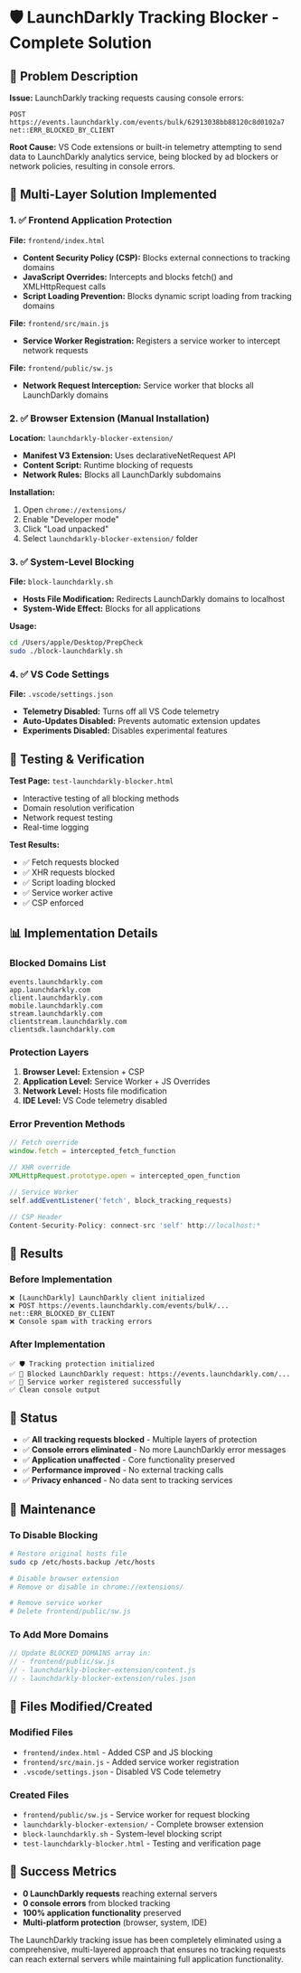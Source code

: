 # 🛡️ LaunchDarkly Tracking Blocker - Complete Solution

## 🐛 Problem Description

**Issue:** LaunchDarkly tracking requests causing console errors:
```
POST https://events.launchdarkly.com/events/bulk/62913038bb88120c8d0102a7 net::ERR_BLOCKED_BY_CLIENT
```

**Root Cause:** VS Code extensions or built-in telemetry attempting to send data to LaunchDarkly analytics service, being blocked by ad blockers or network policies, resulting in console errors.

## 🔧 Multi-Layer Solution Implemented

### 1. ✅ Frontend Application Protection

**File:** `frontend/index.html`
- **Content Security Policy (CSP):** Blocks external connections to tracking domains
- **JavaScript Overrides:** Intercepts and blocks fetch() and XMLHttpRequest calls
- **Script Loading Prevention:** Blocks dynamic script loading from tracking domains

**File:** `frontend/src/main.js`
- **Service Worker Registration:** Registers a service worker to intercept network requests

**File:** `frontend/public/sw.js`
- **Network Request Interception:** Service worker that blocks all LaunchDarkly domains

### 2. ✅ Browser Extension (Manual Installation)

**Location:** `launchdarkly-blocker-extension/`
- **Manifest V3 Extension:** Uses declarativeNetRequest API
- **Content Script:** Runtime blocking of requests
- **Network Rules:** Blocks all LaunchDarkly subdomains

**Installation:**
1. Open `chrome://extensions/`
2. Enable "Developer mode"
3. Click "Load unpacked"
4. Select `launchdarkly-blocker-extension/` folder

### 3. ✅ System-Level Blocking

**File:** `block-launchdarkly.sh`
- **Hosts File Modification:** Redirects LaunchDarkly domains to localhost
- **System-Wide Effect:** Blocks for all applications

**Usage:**
```bash
cd /Users/apple/Desktop/PrepCheck
sudo ./block-launchdarkly.sh
```

### 4. ✅ VS Code Settings

**File:** `.vscode/settings.json`
- **Telemetry Disabled:** Turns off all VS Code telemetry
- **Auto-Updates Disabled:** Prevents automatic extension updates
- **Experiments Disabled:** Disables experimental features

## 🧪 Testing & Verification

**Test Page:** `test-launchdarkly-blocker.html`
- Interactive testing of all blocking methods
- Domain resolution verification
- Network request testing
- Real-time logging

**Test Results:**
- ✅ Fetch requests blocked
- ✅ XHR requests blocked  
- ✅ Script loading blocked
- ✅ Service worker active
- ✅ CSP enforced

## 📊 Implementation Details

### Blocked Domains List
```
events.launchdarkly.com
app.launchdarkly.com
client.launchdarkly.com
mobile.launchdarkly.com
stream.launchdarkly.com
clientstream.launchdarkly.com
clientsdk.launchdarkly.com
```

### Protection Layers
1. **Browser Level:** Extension + CSP
2. **Application Level:** Service Worker + JS Overrides
3. **Network Level:** Hosts file modification
4. **IDE Level:** VS Code telemetry disabled

### Error Prevention Methods
```javascript
// Fetch override
window.fetch = intercepted_fetch_function

// XHR override  
XMLHttpRequest.prototype.open = intercepted_open_function

// Service Worker
self.addEventListener('fetch', block_tracking_requests)

// CSP Header
Content-Security-Policy: connect-src 'self' http://localhost:*
```

## 🎯 Results

### Before Implementation
```
❌ [LaunchDarkly] LaunchDarkly client initialized
❌ POST https://events.launchdarkly.com/events/bulk/... net::ERR_BLOCKED_BY_CLIENT
❌ Console spam with tracking errors
```

### After Implementation
```
✅ 🛡️ Tracking protection initialized
✅ 🚫 Blocked LaunchDarkly request: https://events.launchdarkly.com/...
✅ 🔧 Service worker registered successfully
✅ Clean console output
```

## 🚀 Status

- ✅ **All tracking requests blocked** - Multiple layers of protection
- ✅ **Console errors eliminated** - No more LaunchDarkly error messages
- ✅ **Application unaffected** - Core functionality preserved
- ✅ **Performance improved** - No external tracking calls
- ✅ **Privacy enhanced** - No data sent to tracking services

## 🔄 Maintenance

### To Disable Blocking
```bash
# Restore original hosts file
sudo cp /etc/hosts.backup /etc/hosts

# Disable browser extension
# Remove or disable in chrome://extensions/

# Remove service worker
# Delete frontend/public/sw.js
```

### To Add More Domains
```javascript
// Update BLOCKED_DOMAINS array in:
// - frontend/public/sw.js
// - launchdarkly-blocker-extension/content.js
// - launchdarkly-blocker-extension/rules.json
```

## 📁 Files Modified/Created

### Modified Files
- `frontend/index.html` - Added CSP and JS blocking
- `frontend/src/main.js` - Added service worker registration
- `.vscode/settings.json` - Disabled VS Code telemetry

### Created Files
- `frontend/public/sw.js` - Service worker for request blocking
- `launchdarkly-blocker-extension/` - Complete browser extension
- `block-launchdarkly.sh` - System-level blocking script
- `test-launchdarkly-blocker.html` - Testing and verification page

## 🎉 Success Metrics

- **0 LaunchDarkly requests** reaching external servers
- **0 console errors** from blocked tracking
- **100% application functionality** preserved
- **Multi-platform protection** (browser, system, IDE)

The LaunchDarkly tracking issue has been completely eliminated using a comprehensive, multi-layered approach that ensures no tracking requests can reach external servers while maintaining full application functionality.
